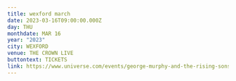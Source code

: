 ```yaml
---
title: wexford march
date: 2023-03-16T09:00:00.000Z
day: THU
monthdate: MAR 16
year: "2023"
city: WEXFORD
venue: THE CROWN LIVE
buttontext: TICKETS
link: https://www.universe.com/events/george-murphy-and-the-rising-sons-tickets-JPZ8LM
---
```

